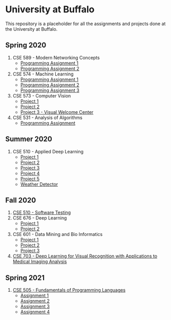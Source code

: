 # University at Buffalo

This repository is a placeholder for all the assignments and projects done at the University at Buffalo.

## Spring 2020

1. CSE 589 - Modern Networking Concepts
   - [Programming Assignment 1](https://github.com/HemantKoti/CSE-589/tree/master/Programming%20Assignment%201)
   - [Programming Assignment 2](https://github.com/HemantKoti/CSE-589/tree/master/Programming%20Assignment%202)
2. CSE 574 - Machine Learning
   - [Programming Assignment 1](https://github.com/HemantKoti/CSE-574/tree/master/PA%201)
   - [Programming Assignment 2](https://github.com/HemantKoti/CSE-574/tree/master/PA%202)
   - [Programming Assignment 3](https://github.com/HemantKoti/CSE-574/tree/master/PA%203)
3. CSE 573 - Computer Vision
   - [Project 1](https://github.com/HemantKoti/CSE-573/tree/master/Project%201)
   - [Project 2](https://github.com/HemantKoti/CSE-573/tree/master/Project%202)
   - [Project 3 - Visual Welcome Center](https://github.com/HemantKoti/Visual-Welcome-Center.git)
4. CSE 531 - Analysis of Algorithms
   - [Programming Assignment](https://github.com/HemantKoti/CSE-531.git)

## Summer 2020

1. CSE 510 - Applied Deep Learning
   - [Project 1](https://github.com/HemantKoti/CSE-510/tree/master/Project%201)
   - [Project 2](https://github.com/HemantKoti/CSE-510/tree/master/Project%202)
   - [Project 3](https://github.com/HemantKoti/CSE-510/tree/master/Project%203)
   - [Project 4](https://github.com/HemantKoti/CSE-510/tree/master/Project%204)
   - [Project 5](https://github.com/HemantKoti/CSE-510/tree/master/Project%205)
   - [Weather Detector](https://github.com/vamshigujjari/Weather-Detector)

## Fall 2020

1. [CSE 510 - Software Testing](https://github.com/HemantKoti/CSE-410-510.git)
2. CSE 676 - Deep Learning
   - [Project 1](https://github.com/HemantKoti/CSE-676/tree/main/Project%201)
   - [Project 2](https://github.com/HemantKoti/CSE-676/tree/main/Project%202)
3. CSE 601 - Data Mining and Bio Informatics
   - [Project 1](https://github.com/HemantKoti/CSE-601/tree/main/Project%201)
   - [Project 2](https://github.com/HemantKoti/CSE-601/tree/main/Project%202)
   - [Project 3](https://github.com/HemantKoti/CSE-601/tree/main/Project%203)
4. [CSE 703 - Deep Learning for Visual Recognition with Applications to Medical Imaging Analysis](https://github.com/HemantKoti/CSE-703.git)

## Spring 2021

1. [CSE 505 - Fundamentals of Programming Languages](https://github.com/HemantKoti/CSE-505.git)
   - [Assignment 1](https://github.com/HemantKoti/CSE-505/tree/main/Assignment%201)
   - [Assignment 2](https://github.com/HemantKoti/CSE-505/tree/main/Assignment%202)
   - [Assignment 3](https://github.com/HemantKoti/CSE-505/tree/main/Assignment%203)
   - [Assignment 4](https://github.com/HemantKoti/CSE-505/tree/main/Assignment%204)
